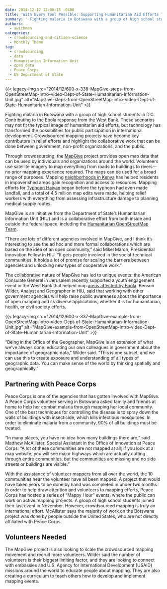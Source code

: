 ```yaml
---
date: 2014-12-17 12:00:15 -0400
title: 'With Every Tool Possible: Supporting Humanitarian Aid Efforts Through Crowdsourced Mapping'
summary: ' Fighting malaria in Botswana with a group of high school students in D.C. Contributing to the Ebola response from the West Bank. These scenarios may not fit the typical image of humanitarian aid efforts, but technology has transformed the possibilities for public participation in international development. Crowdsourced mapping projects have'
authors:
  - awichman
categories:
  - crowdsourcing-and-citizen-science
  - Monthly Theme
tag:
  - crowdsourcing
  - data
  - Humanitarian Information Unit
  - open data
  - Peace Corps
  - US Department of State
---
```


{{< legacy-img src="2014/12/600-x-338-MapGive-steps-from-OpenStreetMap-intro-video-Dept-of-State-Humanitarian-Information-Unit.jpg" alt="MapGive-steps-from-OpenStreetMap-intro-video-Dept-of-State-Humanitarian-Information-Unit" >}}

Fighting malaria in Botswana with a group of high school students in D.C. Contributing to the Ebola response from the West Bank. These scenarios may not fit the typical image of humanitarian aid efforts, but technology has transformed the possibilities for public participation in international development. Crowdsourced mapping projects have become key contributors in relief efforts and highlight the collaborative work that can be done between government, non-profit organizations, and the public.

Through crowdsourcing, the [MapGive](http://mapgive.state.gov/index.html) project provides open map data that can be used by individuals and organizations around the world. Volunteers use satellite imagery to map everything from roads to buildings to rivers—no prior mapping experience required. The maps can be used for a broad range of purposes. Mapping [neighborhoods in Kenya](http://mapgive.state.gov/stories/make-a-difference.html) has helped residents in impoverished areas gain recognition and access to resources. Mapping efforts for [Typhoon Haiyan](http://mapgive.state.gov/stories/responding-to-disasters.html) began before the typhoon had even made landfall, and a total of 4.5 million map edits were made, helping relief workers with everything from assessing infrastructure damage to planning medical supply routes.

MapGive is an initiative from the Department of State’s Humanitarian Information Unit (HIU) and is a collaborative effort from both inside and outside the federal space, including the [Humanitarian OpenStreetMap Team](http://hot.openstreetmap.org/).

“There are lots of different agencies involved in MapGive, and I think it’s interesting to see the ad hoc and more formal collaborations which are based on the idea of an open community,” said Mikel Maron, Presidential Innovation Fellow in HIU. “It gets people involved in the social-technical communities. It holds a lot of promise for scaling the barriers between agencies and unlocking new types of cooperative work.”

The collaborative nature of MapGive has led to unique events: the American Consulate General in Jerusalem recently supported a youth engagement event in the West Bank that helped map [areas affected by Ebola](http://jerusalem.usconsulate.gov/pr-10182014.html). Benson Wilder, Analyst and Geographer in HIU, said that working with other government agencies will help raise public awareness about the importance of open mapping and its diverse applications, whether it is for humanitarian, health, or civil society efforts.

{{< legacy-img src="2014/12/600-x-337-MapGive-example-from-OpenStreetMap-intro-video-Dept-of-State-Humanitarian-Information-Unit.jpg" alt="MapGive-example-from-OpenStreetMap-intro-video-Dept-of-State-Humanitarian-Information-Unit" >}}

“Being in the Office of the Geographer, MapGive is an extension of what we&#8217;ve always done: educating our own colleagues in government about the importance of geographic data,” Wilder said. “This is one subset, and we can use this to create exposure and understanding of all types of geographic data. You can make sense of the world by thinking spatially and geographically.”

## Partnering with Peace Corps

Peace Corps is one of the agencies that has gotten involved with MapGive. A Peace Corps volunteer serving in Botswana asked family and friends at home to help her combat malaria through mapping her local community. One of the best techniques for controlling the disease is to spray down the walls of buildings with insecticide, which kills infectious mosquitoes. In order to eliminate malaria from a community, 90% of all buildings must be treated.

“In many places, you have no idea how many buildings there are,” said Matthew McAllister, Special Assistant in the Office of Innovation at Peace Corps. “A lot of these communities are not mapped at all; if you look at a map website, you will see major highways which are actually cutting through entire communities, but the communities are missing and no side streets or buildings are visible.”

With the assistance of volunteer mappers from all over the world, the 10 communities near the volunteer have all been mapped. A project that would have taken years to be done by hand was completed in under two months. In order to help draw attention and volunteers to mapping efforts, Peace Corps has hosted a series of “Mappy Hour” events, where the public can work on active mapping projects. A group of high school students joined their last event in November. However, crowdsourced mapping is truly an international effort. McAllister says the majority of work on the Botswana project was done by people outside the United States, who are not directly affiliated with Peace Corps.

## Volunteers Needed

The MapGive project is also looking to scale the crowdsourced mapping movement and recruit more volunteers. Wilder said the number of volunteers is their biggest limiting factor, and they are looking to connect with embassies and U.S. Agency for International Development (USAID) missions around the world to educate people about mapping. They are also creating a curriculum to teach others how to develop and implement mapping events.